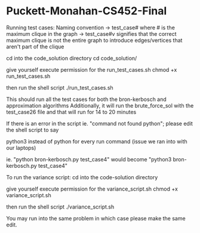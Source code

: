 # Puckett-Monahan-CS452-Final

Running test cases:
Naming convention -> test_case# where # is the maximum clique in the graph
                  -> test_case#v signifies that the correct maximum clique is not the entire graph to introduce edges/vertices that aren't part of the clique

cd into the code_solution directory
cd code_solution/

give yourself execute permission for the run_test_cases.sh
chmod +x run_test_cases.sh

then run the shell script
./run_test_cases.sh

This should run all the test cases for both the bron-kerbosch and approximation algorithms
Additionally, it will run the brute_force_sol with the test_case26 file and that will run for 14 to 20 minutes

If there is an error in the script ie. "command not found python"; please edit the shell script to say

python3 instead of python for every run command (issue we ran into with our laptops)

ie. "python bron-kerbosch.py test_case4" would become "python3 bron-kerbosch.py test_case4"

To run the variance script:
cd into the code-solution directory

give yourself execute permission for the variance_script.sh
chmod +x variance_script.sh

then run the shell script
./variance_script.sh

You may run into the same problem in which case please make the same edit.